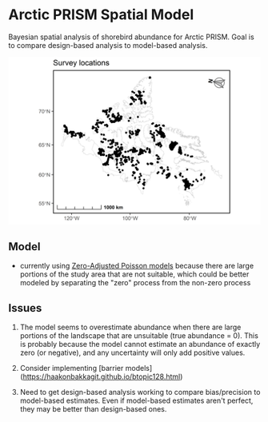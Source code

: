 # Arctic PRISM Spatial Model
 Bayesian spatial analysis of shorebird abundance for Arctic PRISM.  Goal is to compare design-based analysis to model-based analysis.
 
 
![PRISM survey locations](https://github.com/davidiles/Arctic-PRISM-Spatial-Model/blob/main/output/PRISM_survey_locations.png)
 
## Model

- currently using [Zero-Adjusted Poisson models](https://inlabru-org.github.io/inlabru/articles/zip_zap_models.html) because there are large portions of the study area that are not suitable, which could be better modeled by separating the "zero" process from the non-zero process

## Issues

1) The model seems to overestimate abundance when there are large portions of the landscape that are unsuitable (true abundance = 0). This is probably because the model cannot estimate an abundance of exactly zero (or negative), and any uncertainty will only add positive values.

2) Consider implementing [barrier models] (https://haakonbakkagit.github.io/btopic128.html)

3) Need to get design-based analysis working to compare bias/precision to model-based estimates.  Even if model-based estimates aren't perfect, they may be better than design-based ones.